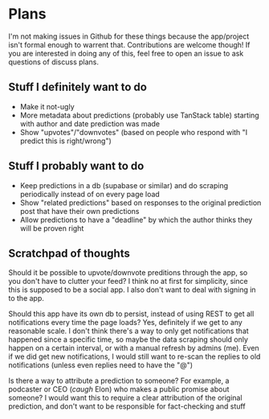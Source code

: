 
# Plans

I'm not making issues in Github for these things because the app/project isn't formal enough to warrent that. Contributions are welcome though! If you are interested in doing any of this, feel free to open an issue to ask questions of discuss plans.

## Stuff I definitely want to do
* Make it not-ugly
* More metadata about predictions (probably use TanStack table) starting with author and date prediction was made
* Show "upvotes"/"downvotes" (based on people who respond with "I predict this is right/wrong")

## Stuff I probably want to do

* Keep predictions in a db (supabase or similar) and do scraping periodically instead of on every page load
* Show "related predictions" based on responses to the original prediction post that have their own predictions
* Allow predictions to have a "deadline" by which the author thinks they will be proven right

## Scratchpad of thoughts

Should it be possible to upvote/downvote preditions through the app, so you don't have to clutter your feed? I think no at first for simplicity, since this is supposed to be a social app. I also don't want to deal with signing in to the app.

Should this app have its own db to persist, instead of using REST to get all notifications every time the page loads? Yes, definitely if we get to any reasonable scale. I don't think there's a way to only get notifications that happened since a specific time, so maybe the data scraping should only happen on a certain interval, or with a manual refresh by admins (me). 
Even if we did get new notifications, I would still want to re-scan the replies to old notifications (unless even replies need to have the "@")

Is there a way to attribute a prediction to someone? For example, a podcaster or CEO (*caugh* Elon) who makes a public promise about someone?
I would want this to require a clear attribution of the original prediction, and don't want to be responsible for fact-checking and stuff
